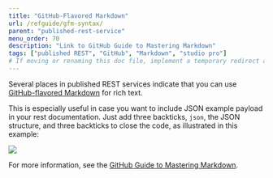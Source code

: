 ```yaml
---
title: "GitHub-Flavored Markdown"
url: /refguide/gfm-syntax/
parent: "published-rest-service"
menu_order: 70
description: "Link to GitHub Guide to Mastering Markdown"
tags: ["published REST", "GitHub", "Markdown", "studio pro"]
# If moving or renaming this doc file, implement a temporary redirect and let the respective team know they should update the URL in the product. See Mapping to Products for more details.
---
```


Several places in published REST services indicate that you can use [GitHub-flavored Markdown](https://guides.github.com/features/mastering-markdown/#GitHub-flavored-markdown) for rich text.

This is especially useful in case you want to include JSON example payload in your rest documentation. Just add three backticks, `json`, the JSON structure, and three backticks to close the code, as illustrated in this example:

![](/attachments/refguide/modeling/integration/published-rest-services/published-rest-service/gfm-syntax/snippet.png)

For more information, see the [GitHub Guide to Mastering Markdown](https://guides.github.com/features/mastering-markdown/#GitHub-flavored-Markdown).

